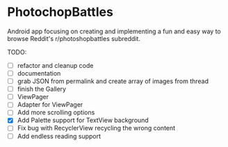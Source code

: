 # PhotochopBattles

Android app focusing on creating and implementing a fun and easy way to browse Reddit's r/photoshopbattles subreddit.

TODO:
- [ ] refactor and cleanup code
- [ ] documentation
- [ ] grab JSON from permalink and create array of images from thread
- [ ] finish the Gallery
-   [ ] ViewPager
-   [ ] Adapter for ViewPager
- [ ] Add more scrolling options
- [x] Add Palette support for TextView background
 - [ ] Fix bug with RecyclerView recycling the wrong content
- [ ] Add endless reading support 
